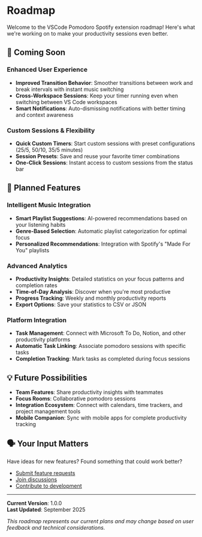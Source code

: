 # Roadmap

Welcome to the VSCode Pomodoro Spotify extension roadmap! Here's what we're working on to make your productivity sessions even better.

## 🎯 Coming Soon

### Enhanced User Experience
- **Improved Transition Behavior**: Smoother transitions between work and break intervals with instant music switching
- **Cross-Workspace Sessions**: Keep your timer running even when switching between VS Code workspaces
- **Smart Notifications**: Auto-dismissing notifications with better timing and context awareness

### Custom Sessions & Flexibility  
- **Quick Custom Timers**: Start custom sessions with preset configurations (25/5, 50/10, 35/5 minutes)
- **Session Presets**: Save and reuse your favorite timer combinations
- **One-Click Sessions**: Instant access to custom sessions from the status bar

## 🚀 Planned Features

### Intelligent Music Integration
- **Smart Playlist Suggestions**: AI-powered recommendations based on your listening habits
- **Genre-Based Selection**: Automatic playlist categorization for optimal focus
- **Personalized Recommendations**: Integration with Spotify's "Made For You" playlists

### Advanced Analytics
- **Productivity Insights**: Detailed statistics on your focus patterns and completion rates
- **Time-of-Day Analysis**: Discover when you're most productive
- **Progress Tracking**: Weekly and monthly productivity reports
- **Export Options**: Save your statistics to CSV or JSON

### Platform Integration
- **Task Management**: Connect with Microsoft To Do, Notion, and other productivity platforms
- **Automatic Task Linking**: Associate pomodoro sessions with specific tasks
- **Completion Tracking**: Mark tasks as completed during focus sessions

## 💡 Future Possibilities

- **Team Features**: Share productivity insights with teammates
- **Focus Rooms**: Collaborative pomodoro sessions
- **Integration Ecosystem**: Connect with calendars, time trackers, and project management tools
- **Mobile Companion**: Sync with mobile apps for complete productivity tracking

## 🗣️ Your Input Matters

Have ideas for new features? Found something that could work better? 

- [Submit feature requests](https://github.com/sbblanke/vscode-pomodoro-spotify/issues)
- [Join discussions](https://github.com/sbblanke/vscode-pomodoro-spotify/discussions)
- [Contribute to development](https://github.com/sbblanke/vscode-pomodoro-spotify/blob/main/CONTRIBUTING.md)

---

**Current Version**: 1.0.0  
**Last Updated**: September 2025

*This roadmap represents our current plans and may change based on user feedback and technical considerations.*